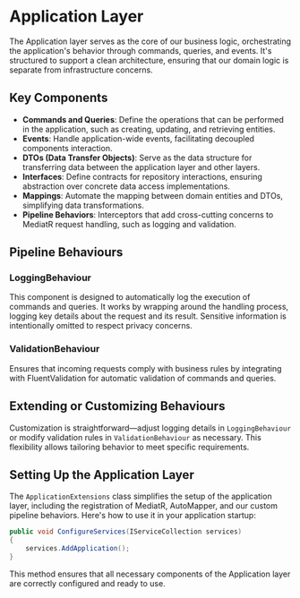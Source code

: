# Application Layer

The Application layer serves as the core of our business logic, orchestrating the application's behavior through commands, queries, and events. It's structured to support a clean architecture, ensuring that our domain logic is separate from infrastructure concerns.

## Key Components

- **Commands and Queries**: Define the operations that can be performed in the application, such as creating, updating, and retrieving entities.
- **Events**: Handle application-wide events, facilitating decoupled components interaction.
- **DTOs (Data Transfer Objects)**: Serve as the data structure for transferring data between the application layer and other layers.
- **Interfaces**: Define contracts for repository interactions, ensuring abstraction over concrete data access implementations.
- **Mappings**: Automate the mapping between domain entities and DTOs, simplifying data transformations.
- **Pipeline Behaviors**: Interceptors that add cross-cutting concerns to MediatR request handling, such as logging and validation.

## Pipeline Behaviours

### LoggingBehaviour

This component is designed to automatically log the execution of commands and queries. It works by wrapping around the handling process, logging key details about the request and its result. Sensitive information is intentionally omitted to respect privacy concerns.

### ValidationBehaviour

Ensures that incoming requests comply with business rules by integrating with FluentValidation for automatic validation of commands and queries.

## Extending or Customizing Behaviours

Customization is straightforward—adjust logging details in `LoggingBehaviour` or modify validation rules in `ValidationBehaviour` as necessary. This flexibility allows tailoring behavior to meet specific requirements.

## Setting Up the Application Layer

The `ApplicationExtensions` class simplifies the setup of the application layer, including the registration of MediatR, AutoMapper, and our custom pipeline behaviors. Here's how to use it in your application startup:

```csharp
public void ConfigureServices(IServiceCollection services)
{
    services.AddApplication();
}
```

This method ensures that all necessary components of the Application layer are correctly configured and ready to use.